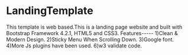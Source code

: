 # LandingTemplate
This template is web based.This is a landing page website and built with Bootstrap Framework 4.2.1, HTML5 and CSS3. Features----- 1)Clean & Modern Design. 2)Sticky Menu When Scrolling Down. 3)Google font. 4)More Js plugins have been used. 6)w3 validate code.
